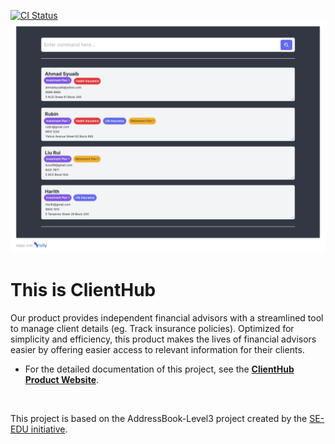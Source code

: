 [![CI Status](https://github.com/se-edu/addressbook-level3/workflows/Java%20CI/badge.svg)](https://github.com/AY2425S1-CS2103T-F10-1/tp/actions)![Ui](docs/images/Ui.png)

# This is **ClientHub**<br>
  Our product provides independent financial advisors with a streamlined tool to manage client details 
  (eg. Track insurance policies). Optimized for simplicity and efficiency, 
  this product makes the lives of financial advisors easier by offering easier access to 
  relevant information for their clients. <br>


* For the detailed documentation of this project, see the **[ClientHub Product Website]([https://se-education.org/addressbook-level3](https://ay2425s1-cs2103-f10-1.github.io/tp/))**.
<br>

This project is based on the AddressBook-Level3 project created by the [SE-EDU initiative](https://se-education.org).
